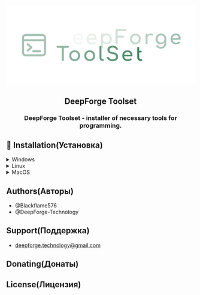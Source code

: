<p align="center"><img src="Logo/MainLogo.png"></p>

<h2 align="center">DeepForge Toolset</h2>
<h3 align="center">DeepForge Toolset - installer of necessary tools for programming.</h3>

## 🚀 Installation(Установка)

<details>
<summary>Windows</summary>
<a href="https://github.com/DigitalBitTechnologies/DeveloperTools/releases/tag/InstallerDeveloperTools_win_amd64">Download for amd64(Загрузить для amd64)</a>
</details>
<details>
<summary>Linux</summary>
<a href="https://github.com/DigitalBitTechnologies/DeveloperTools/releases/tag/InstallerDeveloperTools_linux_amd64">Download for amd64(Загрузить для amd64)</a>
</details>
<details>
<summary>MacOS</summary>
<a href="https://github.com/DigitalBitTechnologies/DeveloperTools/releases/tag/InstallerDeveloperTools_macos_amd64">Download for amd64(Загрузить для amd64)</a>
</details>

## Authors(Авторы)
 - @Blackflame576
 - @DeepForge-Technology
## Support(Поддержка)
 - deepforge.technology@gmail.com
## Donating(Донаты)
## License(Лицензия)

